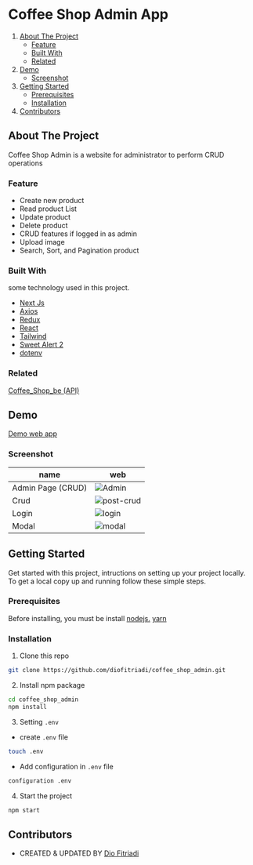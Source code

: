 # Coffee Shop Admin App
<!-- NAVIGATION -->
<ol>
    <li>
      <a href="#about-the-project">About The Project</a>
      <ul>
        <li><a href="#feature">Feature</a></li>
        <li><a href="#built-with">Built With</a></li>
        <li><a href="#related">Related</a></li>
      </ul>
    </li>
    <li><a href="#demo">Demo</a>
          <ul>
        <li><a href="#screenshot">Screenshot</a></li>
      </ul>
    </li>
    <li>
      <a href="#getting-started">Getting Started</a>
      <ul>
        <li><a href="#prerequisites">Prerequisites</a></li>
        <li><a href="#installation">Installation</a></li>
      </ul>
    </li>
    <li><a href="#contributors">Contributors</a></li>
</ol>
<!-- ABOUT THE PROJECT -->

## About The Project

Coffee Shop Admin is a website for administrator to perform CRUD operations

### Feature

- Create new product
- Read product List
- Update product 
- Delete product
- CRUD features if logged in as admin
- Upload image
- Search, Sort, and Pagination product

### Built With

some technology used in this project.
- [Next Js](https://nextjs.org/)
- [Axios](https://www.npmjs.com/package/axios)
- [Redux](https://redux.js.org/)
- [React](https://reactjs.org/)
- [Tailwind](https://tailwindcss.com/)
- [Sweet Alert 2](https://sweetalert2.github.io/) 
- [dotenv](https://www.npmjs.com/package/dotenv/)

### Related

[Coffee_Shop_be (API)](https://github.com/diofitriadi/coffe_shop_be)

## Demo

[Demo web app](https://coffee-shop-admin.vercel.app/)
### Screenshot

|name  | web   
| ------------- | ------------- 
| Admin Page (CRUD) | ![Admin]([https://i.ibb.co/g9Skgd8/Tickitz-homepage.png](https://drive.google.com/file/d/1Ai9MPTrw6XwTuPif_vyRGyRyK16DMgLi/view?usp=sharing)) |
| Crud |![post-crud](https://i.ibb.co/qFDPGTR/Tickitz-Admin-CRUD.png) |
| Login | ![login](https://i.ibb.co/QHs7StG/Tickitz-Sign-In.png) |
| Modal |![modal](https://i.ibb.co/qFDPGTR/Tickitz-Admin-CRUD.png) |



<!-- GETTING STARTED -->
## Getting Started

Get started with this project, intructions on setting up your project locally.<br />
To get a local copy up and running follow these simple steps.
### Prerequisites

Before installing, you must be install [nodejs.](https://nodejs.org) [yarn](https://yarnpkg.com/getting-started/install)
### Installation

1. Clone this repo
 
```sh
git clone https://github.com/diofitriadi/coffee_shop_admin.git
```
2. Install npm package

```sh
cd coffee_shop_admin
npm install
```

3. Setting `.env`

- create `.env` file

```sh
touch .env
```

- Add configuration in `.env` file

```sh
configuration .env 
```

4. Start the project

```sh
npm start
```

<!-- Contributors -->
## Contributors

- CREATED & UPDATED BY [Dio Fitriadi](https://github.com/diofitriadi)
